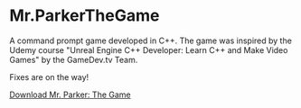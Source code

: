 # Mr.ParkerTheGame
A command prompt game developed in C++. The game was inspired by the Udemy course "Unreal Engine C++ Developer: Learn C++ and Make Video Games" by the GameDev.tv Team.

Fixes are on the way!

<a href="\C++\GameDev\TripleX" download="TripleX">Download Mr. Parker: The Game</a>
